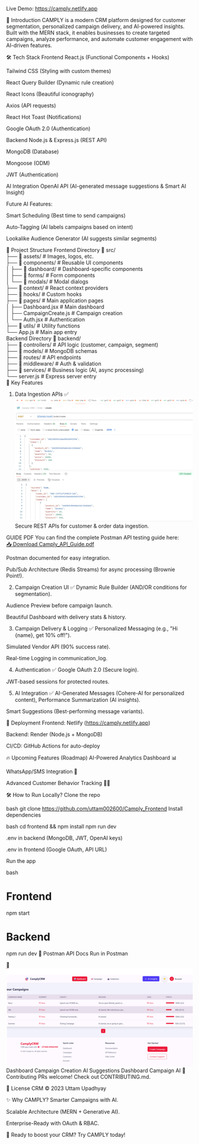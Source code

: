 Live Demo: https://camply.netlify.app

🌟 Introduction
CAMPLY is a modern CRM platform designed for customer segmentation, personalized campaign delivery, and AI-powered insights. Built with the MERN stack, it enables businesses to create targeted campaigns, analyze performance, and automate customer engagement with AI-driven features.

🛠 Tech Stack
Frontend
React.js (Functional Components + Hooks)

Tailwind CSS (Styling with custom themes)

React Query Builder (Dynamic rule creation)

React Icons (Beautiful iconography)

Axios (API requests)

React Hot Toast (Notifications)

Google OAuth 2.0 (Authentication)

Backend
Node.js & Express.js (REST API)

MongoDB (Database)

Mongoose (ODM)

JWT (Authentication)

AI Integration
OpenAI API (AI-generated message suggestions & Smart AI Insight)

Future AI Features:

Smart Scheduling (Best time to send campaigns)

Auto-Tagging (AI labels campaigns based on intent)

Lookalike Audience Generator (AI suggests similar segments)

📂 Project Structure
Frontend Directory
📂 src/  
├── 📂 assets/ # Images, logos, etc.  
├── 📂 components/ # Reusable UI components  
│ ├── 📂 dashboard/ # Dashboard-specific components  
│ ├── 📂 forms/ # Form components  
│ └── 📂 modals/ # Modal dialogs  
├── 📂 context/ # React context providers  
├── 📂 hooks/ # Custom hooks  
├── 📂 pages/ # Main application pages  
│ ├── Dashboard.jsx # Main dashboard  
│ ├── CampaignCreate.js # Campaign creation  
│ └── Auth.jsx # Authentication  
├── 📂 utils/ # Utility functions  
└── App.js # Main app entry  
Backend Directory
📂 backend/  
├── 📂 controllers/ # API logic (customer, campaign, segment)  
├── 📂 models/ # MongoDB schemas  
├── 📂 routes/ # API endpoints  
├── 📂 middleware/ # Auth & validation  
├── 📂 services/ # Business logic (AI, async processing)  
└── server.js # Express server entry  
🎯 Key Features

1. Data Ingestion APIs ✅
   ![Ingestion](postman_api_camply.png)
   Secure REST APIs for customer & order data ingestion.

GUIDE PDF
You can find the complete Postman API testing guide here:  
[📥 Download Camply_API_Guide.pdf](Camply_API_Guide.pdf)

Postman documented for easy integration.

Pub/Sub Architecture (Redis Streams) for async processing (Brownie Point!).

2. Campaign Creation UI ✅
   Dynamic Rule Builder (AND/OR conditions for segmentation).

Audience Preview before campaign launch.

Beautiful Dashboard with delivery stats & history.

3. Campaign Delivery & Logging ✅
   Personalized Messaging (e.g., "Hi {name}, get 10% off!").

Simulated Vendor API (90% success rate).

Real-time Logging in communication_log.

4. Authentication ✅
   Google OAuth 2.0 (Secure login).

JWT-based sessions for protected routes.

5. AI Integration ✅
   AI-Generated Messages (Cohere-AI for personalized content), Performance Summarization (AI insights).

Smart Suggestions (Best-performing message variants).

🚀 Deployment
Frontend: Netlify (https://camply.netlify.app)

Backend: Render (Node.js + MongoDB)

CI/CD: GitHub Actions for auto-deploy

🔥 Upcoming Features (Roadmap)
AI-Powered Analytics Dashboard 📊

WhatsApp/SMS Integration 📱

Advanced Customer Behavior Tracking 🕵️‍♂️

🛠 How to Run Locally?
Clone the repo

bash
git clone https://github.com/uttam002600/Camply_Frontend
Install dependencies

bash
cd frontend && npm install
npm run dev

.env in backend (MongoDB, JWT, OpenAI keys)

.env in frontend (Google OAuth, API URL)

Run the app

bash

# Frontend

npm start

# Backend

npm run dev
📜 Postman API Docs
Run in Postman

📸 ![dashboard](Camply_dashboard.png)
Dashboard Campaign Creation AI Suggestions
Dashboard Campaign AI
🤝 Contributing
PRs welcome! Check out CONTRIBUTING.md.

📄 License
CRM © 2023 Uttam Upadhyay

✨ Why CAMPLY?
Smarter Campaigns with AI.

Scalable Architecture (MERN + Generative AI).

Enterprise-Ready with OAuth & RBAC.

🚀 Ready to boost your CRM? Try CAMPLY today!
